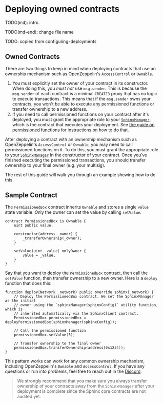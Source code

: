 # Deploying owned contracts

TODO(md): intro.

TODO(md-end): change file name

TODO: copied from configuring-deployments

## Owned Contracts

There are two things to keep in mind when deploying contracts that use an ownership mechanism such as OpenZeppelin's `AccessControl` or `Ownable`.

1. You must explicitly set the owner of your contract in its constructor. When doing this, you *must not* use `msg.sender`. This is because the `msg.sender` of each contract is a minimal `CREATE3` proxy that has no logic to execute transactions. This means that if the `msg.sender` owns your contracts, you won't be able to execute any permissioned functions or transfer ownership to a new address.
2. If you need to call permissioned functions on your contract after it's deployed, you must grant the appropriate role to your [`SphinxManager`](https://github.com/sphinx-labs/sphinx/blob/develop/docs/sphinx-manager.md), which is the contract that executes your deployment. See [the guide on permissioned functions](https://github.com/sphinx-labs/sphinx/blob/develop/docs/permissioned-functions.md) for instructions on how to do that.


After deploying a contract with an ownership mechanism such as OpenZeppelin's `AccessControl` or `Ownable`, you may need to call permissioned functions on it. To do this, you must grant the appropriate role to your [`SphinxManager`](https://github.com/sphinx-labs/sphinx/blob/develop/docs/sphinx-manager.md) in the constructor of your contract. Once you've finished executing the permissioned transactions, you should transfer ownership to your final owner (e.g. your multisig).

The rest of this guide will walk you through an example showing how to do this.

## Sample Contract
The `PermissionedBox` contract inherits `Ownable` and stores a single `value` state variable. Only the owner can set the value by calling `setValue`.

```
contract PermissionedBox is Ownable {
    uint public value;

    constructor(address _owner) {
        _transferOwnership(_owner);
    }

    setValue(uint _value) onlyOwner {
        value = _value;
    }
}
```

Say that you want to deploy the `PermissionedBox` contract, then call the `setValue` function, then transfer ownership to a new owner. Here is a `deploy` function that does this:

```
function deploy(Network _network) public override sphinx(_network) {
    // Deploy the PermissionedBox contract. We set the SphinxManager as the initial
    // owner using the `sphinxManager(sphinxConfig)` utility function, which is
    // inherited automatically via the SphinxClient contract.
    PermissionedBox permissionedBox = deployPermissionedBox(sphinxManager(sphinxConfig));

    // Call the permissioned function
    permissionedBox.setValue(5);

    // Transfer ownership to the final owner
    permissionedBox.transferOwnership(address(0x1234));
}
```

This pattern works can work for any common ownership mechanism, including OpenZeppelin's `Ownable` and `AccessControl`. If you have any questions or run into problems, feel free to reach out in the [Discord](https://discord.gg/7Gc3DK33Np).

> We strongly recommend that you make sure you always transfer ownership of your contracts away from the `SphinxManager` after your deployment is complete since the Sphinx core contracts are not audited yet.
